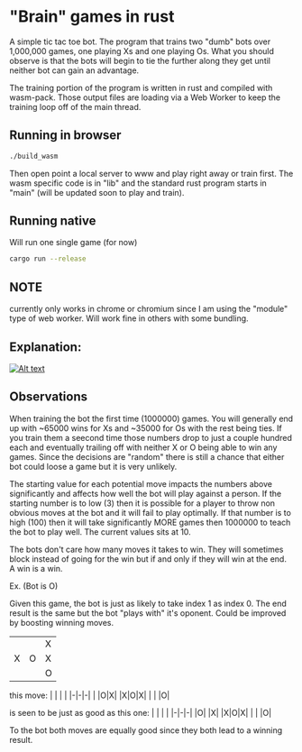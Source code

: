 # "Brain" games in rust

A simple tic tac toe bot.
The program that trains two "dumb" bots over 1,000,000 games, one playing Xs and one playing Os.
What you should observe is that the bots will begin to tie the further along they get until neither bot can gain an advantage.

The training portion of the program is written in rust and compiled with wasm-pack.
Those output files are loading via a Web Worker to keep the training loop off of the main thread.

## Running in browser

```BASH
./build_wasm
```

Then open point a local server to www and play right away or train first.
The wasm specific code is in "lib" and the standard rust program starts in "main" (will be updated soon to play and train).

## Running native

Will run one single game (for now)

```BASH
cargo run --release
```

## NOTE

currently only works in chrome or chromium since I am using the "module" type of web worker. Will work fine in others with some bundling.

## Explanation:

[![Alt text](https://img.youtube.com/vi/R9c-_neaxeU/0.jpg)](https://www.youtube.com/watch?v=R9c-_neaxeU)

## Observations

When training the bot the first time (1000000) games. You will generally end up with ~65000 wins for Xs and ~35000 for Os with the rest being ties.
If you train them a seecond time those numbers drop to just a couple hundred each and eventually trailing off with neither X or O being able to win any games.
Since the decisions are "random" there is still a chance that either bot could loose a game but it is very unlikely.

The starting value for each potential move impacts the numbers above significantly and affects how well the bot will play against a person.
If the starting number is to low (3) then it is possible for a player to throw non obvious moves at the bot and it will fail to play optimally. If that number is to high (100) then it will take significantly MORE games then 1000000 to teach the bot to play well. The current values sits at 10.

The bots don't care how many moves it takes to win.
They will sometimes block instead of going for the win but if and only if they will win at the end. A win is a win.

Ex. (Bot is O)

Given this game, the bot is just as likely to take index 1 as index 0. The end result is the same but the bot "plays with" it's oponent. Could be improved by boosting winning moves.

| | | |
|-|-|-|
| | |X|
|X|O|X|
| | |O|

this move:
| | | |
|-|-|-|
| |O|X|
|X|O|X|
| | |O|

is seen to be just as good as this one:
| | | |
|-|-|-|
|O| |X|
|X|O|X|
| | |O|

To the bot both moves are equally good since they both lead to a winning result.
